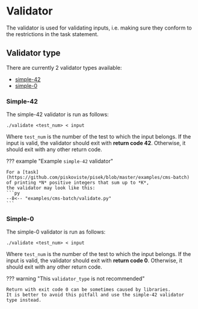# Validator
The validator is used for validating inputs, i.e. making sure they conform to the restrictions in the task statement.

## Validator type
There are currently 2 validator types available:

- [simple-42](#simple-42)
- [simple-0](#simple-0)

### Simple-42
The simple-42 validator is run as follows:
```
./validate <test_num> < input
```
Where `test_num` is the number of the test to which the input belongs.
If the input is valid, the validator should exit with **return code 42**.
Otherwise, it should exit with any other return code.

??? example "Example `simple-42` validator"

	For a [task](https://github.com/piskoviste/pisek/blob/master/examples/cms-batch) of printing *N* positive integers that sum up to *K*,
	the validator may look like this:
    ```py
    --8<-- "examples/cms-batch/validate.py"
    ```

### Simple-0
The simple-0 validator is run as follows:
```
./validate <test_num> < input
```
Where `test_num` is the number of the test to which the input belongs.
If the input is valid, the validator should exit with **return code 0**.
Otherwise, it should exit with any other return code.

??? warning "This `validator_type` is not recommended"

    Return with exit code 0 can be sometimes caused by libraries.
    It is better to avoid this pitfall and use the simple-42 validator type instead.
